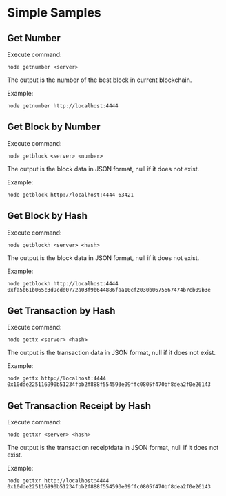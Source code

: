 # Simple Samples

## Get Number

Execute command:

```
node getnumber <server>
```

The output is the number of the best block in current blockchain.

Example:

```
node getnumber http://localhost:4444
```

## Get Block by Number

Execute command:

```
node getblock <server> <number>
```

The output is the block data in JSON format, null if it does not exist.

Example:

```
node getblock http://localhost:4444 63421
```

## Get Block by Hash

Execute command:

```
node getblockh <server> <hash>
```

The output is the block data in JSON format, null if it does not exist.

Example:

```
node getblockh http://localhost:4444 0xfa5b61b065c3d9cdd0772a03f9b644886faa10cf2030b0675667474b7cb09b3e
```

## Get Transaction by Hash

Execute command:

```
node gettx <server> <hash>
```

The output is the transaction data in JSON format, null if it does not exist.

Example:

```
node gettx http://localhost:4444 0x10dde225116990b51234fbb2f888f554593e09ffc0805f470bf8dea2f0e26143
```

## Get Transaction Receipt by Hash

Execute command:

```
node gettxr <server> <hash>
```

The output is the transaction receiptdata in JSON format, null if it does not exist.

Example:

```
node gettxr http://localhost:4444 0x10dde225116990b51234fbb2f888f554593e09ffc0805f470bf8dea2f0e26143
```

